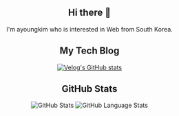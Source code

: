 <div align="center">
  
  ## Hi there 👋
  I'm ayoungkim who is interested in Web from South Korea.
  
  ## My Tech Blog
  [![Velog's GitHub stats](https://velog-readme-stats.vercel.app/api?name=onionlily123&color=dark)](https://velog.io/@onionlily123)

  ## GitHub Stats
  ![GitHub Stats](https://github-readme-stats.vercel.app/api?username=Kim-AYoung&show_icons=true&theme=tokyonight)
  ![GitHub Language Stats](https://github-readme-stats.vercel.app/api/top-langs/?username=Kim-AYoung&layout=compact&theme=tokyonight&langs_count=8)
</div>


<!--
**Kim-AYoung/Kim-AYoung** is a ✨ _special_ ✨ repository because its `README.md` (this file) appears on your GitHub profile.

Here are some ideas to get you started:

- 🔭 I’m currently working on ...
- 🌱 I’m currently learning ...
- 👯 I’m looking to collaborate on ...
- 🤔 I’m looking for help with ...
- 💬 Ask me about ...
- 📫 How to reach me: ...
- 😄 Pronouns: ...
- ⚡ Fun fact: ...
-->
